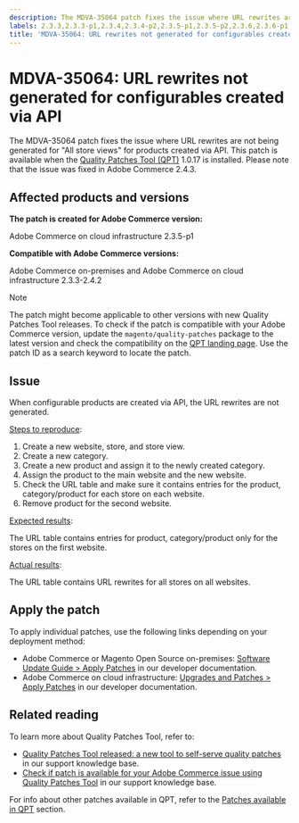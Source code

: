 ```yaml
---
description: The MDVA-35064 patch fixes the issue where URL rewrites are not being generated for "All store views" for products created via API. This patch is available when the Quality Patches Tool (QPT) 1.0.17 is installed. Please note that the issue was fixed in Adobe Commerce 2.4.3.
labels: 2.3.3,2.3.3-p1,2.3.4,2.3.4-p2,2.3.5-p1,2.3.5-p2,2.3.6,2.3.6-p1,2.4.0,2.4.0-p1,2.4.1,2.4.1-p1,2.4.2,QPT 1.0.17,Magento Commerce,Magento Commerce Cloud,Quality Patches Tool,support tools,Adobe Commerce,cloud infrastructure,on-premises
title: 'MDVA-35064: URL rewrites not generated for configurables created via API'
---
```


# MDVA-35064: URL rewrites not generated for configurables created via API

The MDVA-35064 patch fixes the issue where URL rewrites are not being generated for "All store views" for products created via API. This patch is available when the [Quality Patches Tool (QPT)](https://support.magento.com/hc/en-us/articles/360047139492) 1.0.17 is installed. Please note that the issue was fixed in Adobe Commerce 2.4.3.

## Affected products and versions

**The patch is created for Adobe Commerce version:**

Adobe Commerce on cloud infrastructure 2.3.5-p1

**Compatible with Adobe Commerce versions:**

Adobe Commerce on-premises and Adobe Commerce on cloud infrastructure 2.3.3-2.4.2

>[!NOTE]
>
>The patch might become applicable to other versions with new Quality Patches Tool releases. To check if the patch is compatible with your Adobe Commerce version, update the `magento/quality-patches` package to the latest version and check the compatibility on the [QPT landing page](https://devdocs.magento.com/quality-patches/tool.html#patch-grid). Use the patch ID as a search keyword to locate the patch.

## Issue

When configurable products are created via API, the URL rewrites are not generated.

<u>Steps to reproduce</u>:

1. Create a new website, store, and store view.
1. Create a new category.
1. Create a new product and assign it to the newly created category.
1. Assign the product to the main website and the new website.
1. Check the URL table and make sure it contains entries for the product, category/product for each store on each website.
1. Remove product for the second website.

<u>Expected results</u>:

The URL table contains entries for product, category/product only for the stores on the first website.

<u>Actual results</u>:

The URL table contains URL rewrites for all stores on all websites.

## Apply the patch

To apply individual patches, use the following links depending on your deployment method:

* Adobe Commerce or Magento Open Source on-premises: [Software Update Guide > Apply Patches](https://devdocs.magento.com/guides/v2.4/comp-mgr/patching/mqp.html) in our developer documentation.
* Adobe Commerce on cloud infrastructure: [Upgrades and Patches > Apply Patches](https://devdocs.magento.com/cloud/project/project-patch.html) in our developer documentation. 

## Related reading

To learn more about Quality Patches Tool, refer to:

* [Quality Patches Tool released: a new tool to self-serve quality patches](https://support.magento.com/hc/en-us/articles/360047139492) in our support knowledge base.
* [Check if patch is available for your Adobe Commerce issue using Quality Patches Tool](https://support.magento.com/hc/en-us/articles/360047125252) in our support knowledge base.

For info about other patches available in QPT, refer to the [Patches available in QPT](https://support.magento.com/hc/en-us/sections/360010506631-Patches-available-in-QPT-tool-) section.